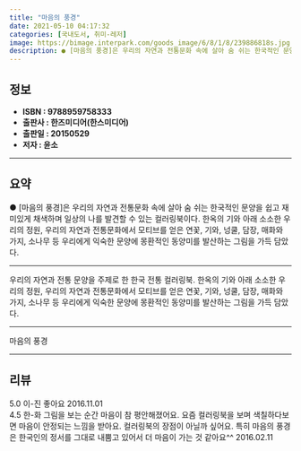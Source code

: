 ```yaml
---
title: "마음의 풍경"
date: 2021-05-10 04:17:32
categories: [국내도서, 취미-레저]
image: https://bimage.interpark.com/goods_image/6/8/1/8/239886818s.jpg
description: ● [마음의 풍경]은 우리의 자연과 전통문화 속에 살아 숨 쉬는 한국적인 문양을 쉽고 재미있게 채색하며 일상의 나를 발견할 수 있는 컬러링북이다. 한옥의 기와 아래 소소한 우리의 정원, 우리의 자연과 전통문화에서 모티브를 얻은 연꽃, 기와, 넝쿨, 담장, 매화와 가지, 소나무 등 우리
---
```


## **정보**

- **ISBN : 9788959758333**
- **출판사 : 한즈미디어(한스미디어)**
- **출판일 : 20150529**
- **저자 : 윤소**

------



## **요약**

●  [마음의 풍경]은 우리의 자연과 전통문화 속에 살아 숨 쉬는 한국적인 문양을 쉽고 재미있게 채색하며 일상의 나를 발견할 수 있는 컬러링북이다. 한옥의 기와 아래 소소한 우리의 정원, 우리의 자연과 전통문화에서 모티브를 얻은 연꽃, 기와, 넝쿨, 담장, 매화와 가지, 소나무 등 우리에게 익숙한 문양에 몽환적인 동양미를 발산하는 그림을 가득 담았다.

------

우리의 자연과 전통 문양을 주제로 한 한국 전통 컬러링북. 한옥의 기와 아래 소소한 우리의 정원, 우리의 자연과 전통문화에서 모티브를 얻은 연꽃, 기와, 넝쿨, 담장, 매화와 가지, 소나무 등 우리에게 익숙한 문양에 몽환적인 동양미를 발산하는 그림을 가득 담았다.

------


마음의 풍경 

------


## **리뷰** 

5.0 이-진 좋아요 2016.11.01 <br/>4.5 한-화 그림을 보는 순간 마음이 참 평안해졌어요. 요즘 컬러링북을 보며 색칠하다보면 마음이 안정되는 느낌을 받아요. 컬러링북의 장점이 아닐까 싶어요. 특히 마음의 풍경은 한국인의 정서를 그대로 내뿜고 있어서 더 마음이 가는 것 같아요^^ 2016.02.11 <br/>
